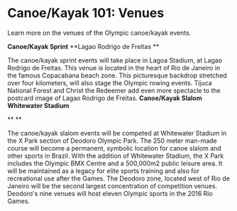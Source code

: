 Canoe/Kayak 101: Venues
=======================

Learn more on the venues of the Olympic canoe/kayak events.

**Canoe/Kayak Sprint**
**Lagao Rodrigo de Freitas
**

The canoe/kayak sprint events will take place in Lagoa Stadium, at Lagao Rodrigo de Freitas. This venue is located in the heart of Rio de Janeiro in the famous Copacabana beach zone. This picturesque backdrop stretched over four kilometers, will also stage the Olympic rowing events. Tijuca National Forest and Christ the Redeemer add even more spectacle to the postcard image of Lagao Rodrigo de Freitas.
**Canoe/Kayak Slalom**
**Whitewater Stadium**

**
**

The canoe/kayak slalom events will be competed at Whitewater Stadium in the X Park section of Deodoro Olympic Park. The 250 meter man-made course will become a permanent, symbolic location for canoe slalom and other sports in Brazil. With the addition of Whitewater Stadium, the X Park includes the Olympic BMX Centre and a 500,000m2 public leisure area. It will be maintained as a legacy for elite sports training and also for recreational use after the Games. The Deodoro zone, located west of Rio de Janeiro will be the second largest concentration of competition venues. Deodoro's nine venues will host eleven Olympic sports in the 2016 Rio Games.


